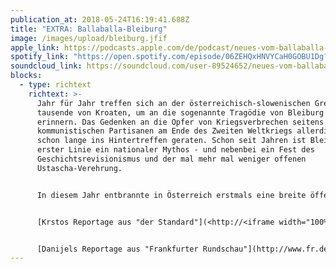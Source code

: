 ```yaml
---
publication_at: 2018-05-24T16:19:41.688Z
title: "EXTRA: Ballaballa-Bleiburg"
image: /images/upload/bleiburg.jfif
apple_link: https://podcasts.apple.com/de/podcast/neues-vom-ballaballa-balkan-extra-ballaballa-bleiburg/id1170436903?i=1000411261709
spotify_link: "https://open.spotify.com/episode/06ZEHQxHNVYCaH0GOBU1Dg?si=98bcdfccff9846cc "
soundcloud_link: https://soundcloud.com/user-89524652/neues-vom-ballaballa-balkan-extra-ballaballa-bleiburg-total
blocks:
  - type: richtext
    richtext: >-
      Jahr für Jahr treffen sich an der österreichisch-slowenischen Grenzen
      tausende von Kroaten, um an die sogenannte Tragödie von Bleiburg zu
      erinnern. Das Gedenken an die Opfer von Kriegsverbrechen seitens der
      kommunistischen Partisanen am Ende des Zweiten Weltkriegs allerdings ist
      schon lange ins Hintertreffen geraten. Schon seit Jahren ist Bleiburg in
      erster Linie ein nationaler Mythos - und nebenbei ein Fest des
      Geschichtsrevisionismus und der mal mehr mal weniger offenen
      Ustascha-Verehrung.


      In diesem Jahr entbrannte in Österreich erstmals eine breite öffentliche Kontroverse um die Veranstaltung...und die Organisatoren standen unter besonderer Beobachtung. Zeit sich vor Ort ein Bild zu machen, dachten sich Krsto, Danijel und Tanja.


      [Krstos Reportage aus "der Standard"](<http://<iframe width="100%" height="166" scrolling="no" frameborder="no" allow="autoplay" src="https://w.soundcloud.com/player/?url=https%3A//api.soundcloud.com/tracks/443232108&color=%23ff5500&auto_play=false&hide_related=false&show_comments=true&show_user=true&show_reposts=false&show_teaser=true"></iframe>>)


      [Danijels Reportage aus "Frankfurter Rundschau"](http://www.fr.de/politik/kroatien-die-ustascha-im-herzen-a-1505508)
---
```

